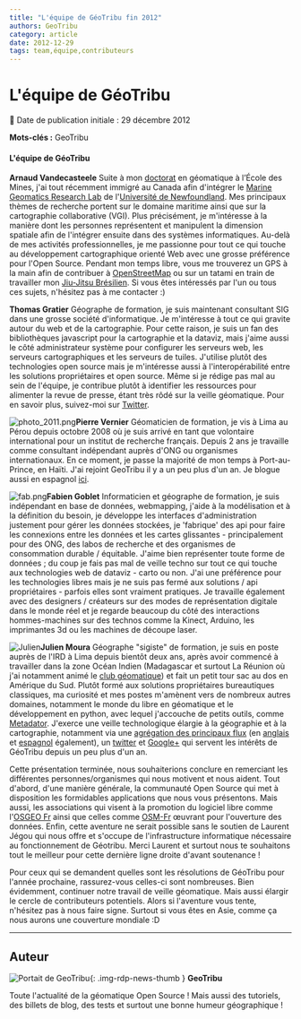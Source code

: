 ```yaml
---
title: "L'équipe de GéoTribu fin 2012"
authors: GeoTribu
category: article
date: 2012-12-29
tags: team,équipe,contributeurs
---
```


# L'équipe de GéoTribu

:calendar: Date de publication initiale : 29 décembre 2012

**Mots-clés :** GeoTribu

#### L'équipe de GéoTribu

 **Arnaud Vandecasteele** Suite à mon [doctorat](http://perso.crc.mines-paristech.fr/~arnaud.van_de_casteele/) en géomatique à l’École des Mines, j'ai tout récemment immigré au Canada afin d'intégrer le [Marine Geomatics Research Lab](http://www.marinegis.com/) de l'[Université de Newfoundland](http://www.mun.ca). Mes principaux thèmes de recherche portent sur le domaine maritime ainsi que sur la cartographie collaborative (VGI). Plus précisément, je m'intéresse à la manière dont les personnes représentent et manipulent la dimension spatiale afin de l'intégrer ensuite dans des systèmes informatiques. Au-delà de mes activités professionnelles, je me passionne pour tout ce qui touche au développement cartographique orienté Web avec une grosse préférence pour l'Open Source. Pendant mon temps libre, vous me trouverez un GPS à la main afin de contribuer à [OpenStreetMap](https://www.openstreetmap.org/) ou sur un tatami en train de travailler mon [Jiu-Jitsu Brésilien](https://fr.wikipedia.org/wiki/Jiu-jitsu_br%C3%A9silien). Si vous êtes intéressés par l'un ou tous ces sujets, n'hésitez pas à me contacter :)

 **Thomas Gratier** Géographe de formation, je suis maintenant consultant SIG dans une grosse société d'informatique. Je m'intéresse à tout ce qui gravite autour du web et de la cartographie. Pour cette raison, je suis un fan des bibliothèques javascript pour la cartographie et la dataviz, mais j'aime aussi le côté administrateur système pour configurer les serveurs web, les serveurs cartographiques et les serveurs de tuiles. J'utilise plutôt des technologies open source mais je m'intéresse aussi à l'interopérabilité entre les solutions propriétaires et open source. Même si je rédige pas mal au sein de l'équipe, je contribue plutôt à identifier les ressources pour alimenter la revue de presse, étant très rôdé sur la veille géomatique. Pour en savoir plus, suivez-moi sur [Twitter](https://twitter.com/ThomasG77).

 ![photo_2011.png](http://geotribu.net/sites/default/files/Tuto/img/divers/pierre.png)**Pierre Vernier** Géomaticien de formation, je vis à Lima au Pérou depuis octobre 2008 où je suis arrivé en tant que volontaire international pour un institut de recherche français. Depuis 2 ans je travaille comme consultant indépendant auprès d'ONG ou organismes internationaux. En ce moment, je passe la majorité de mon temps à Port-au-Prince, en Haïti. J'ai rejoint GeoTribu il y a un peu plus d'un an. Je blogue aussi en espagnol [ici](http://www.datamadre.com/).

  ![fab.png](http://geotribu.net/sites/default/files/Tuto/img/Blog/fab.png)**Fabien Goblet** Informaticien et géographe de formation, je suis indépendant en base de données, webmapping, j'aide à la modélisation et à la définition du besoin, je développe les interfaces d'administration justement pour gérer les données stockées, je 'fabrique' des api pour faire les connexions entre les données et les cartes glissantes - principalement pour des ONG, des labos de recherche et des organismes de consommation durable / équitable. J'aime bien représenter toute forme de données ; du coup je fais pas mal de veille techno sur tout ce qui touche aux technologies web de dataviz - carto ou non. J'ai une préférence pour les technologies libres mais je ne suis pas fermé aux solutions / api propriétaires - parfois elles sont vraiment pratiques. Je travaille également avec des designers / créateurs sur des modes de représentation digitale dans le monde réel et je regarde beaucoup du côté des interactions hommes-machines sur des technos comme la Kinect, Arduino, les imprimantes 3d ou les machines de découpe laser.

 ![Julien](http://geotribu.net/sites/default/files/Tuto/img/divers/trombi_julien.jpg)**Julien Moura** Géographe "sigiste" de formation, je suis en poste auprès de l'IRD à Lima depuis bientôt deux ans, après avoir commencé à travailler dans la zone Océan Indien (Madagascar et surtout La Réunion où j'ai notamment animé le [club géomatique](http://clubgeomatique.agorah.com/clubgeomatique/index.php)) et fait un petit tour sac au dos en Amérique du Sud. Plutôt formé aux solutions propriétaires bureautiques classiques, ma curiosité et mes postes m'amènent vers de nombreux autres domaines, notamment le monde du libre en géomatique et le développement en python, avec lequel j'accouche de petits outils, comme [Metadator](http://www.portailsig.org/content/metadator-creation-automatisee-de-metadonnees). J'exerce une veille technologique élargie à la géographie et à la cartographie, notamment via une [agrégation des principaux flux](https://www.google.com/reader/bundle/user%2F03705632004351862828%2Fbundle%2FLes%20SIG%20sur%20la%20toile) (en [anglais](http://www.google.fr/reader/bundle/user%2F03705632004351862828%2Fbundle%2FGIS%20%28en%29) et [espagnol](http://www.google.fr/reader/bundle/user%2F03705632004351862828%2Fbundle%2FGIS%20%28es%29) également), un [twitter](https://twitter.com/geojulien) et [Google+](https://plus.google.com/101577483589644696143) qui servent les intérêts de GéoTribu depuis un peu plus d'un an.



 Cette présentation terminée, nous souhaiterions conclure en remerciant les différentes personnes/organismes qui nous motivent et nous aident. Tout d'abord, d'une manière générale, la communauté Open Source qui met à disposition les formidables applications que nous vous présentons. Mais aussi, les associations qui visent à la promotion du logiciel libre comme l'[OSGEO Fr](http://osgeo.asso.fr/) ainsi que celles comme [OSM-Fr](http://openstreetmap.fr/) œuvrant pour l'ouverture des données. Enfin, cette aventure ne serait possible sans le soutien de Laurent Jégou qui nous offre et s'occupe de l'infrastructure informatique nécessaire au fonctionnement de Géotribu. Merci Laurent et surtout nous te souhaitons tout le meilleur pour cette dernière ligne droite d'avant soutenance !

 Pour ceux qui se demandent quelles sont les résolutions de GéoTribu pour l'année prochaine, rassurez-vous celles-ci sont nombreuses. Bien évidemment, continuer notre travail de veille géomatique. Mais aussi élargir le cercle de contributeurs potentiels. Alors si l'aventure vous tente, n'hésitez pas à nous faire signe. Surtout si vous êtes en Asie, comme ça nous aurons une couverture mondiale :D



----

## Auteur

![Portait de GeoTribu](https://cdn.geotribu.fr/img/internal/charte/geotribu\_logo\_64x64.png){: .img-rdp-news-thumb }
**GeoTribu**

Toute l'actualité de la géomatique Open Source ! Mais aussi des tutoriels, des billets de blog, des tests et surtout une bonne humeur géographique !
